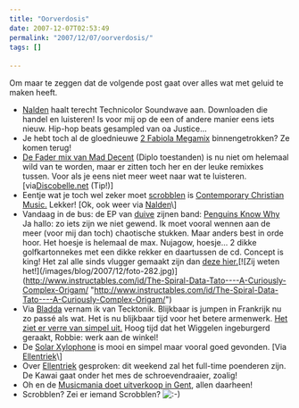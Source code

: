 ```yaml
---
title: "Oorverdosis"
date: 2007-12-07T02:53:49
permalink: "2007/12/07/oorverdosis/"
tags: []

---
```

Om maar te zeggen dat de volgende post gaat over alles wat met geluid te maken heeft.

* [Nalden](http://www.nalden.net/?p=967 "http://www.nalden.net/?p=967") haalt terecht Technicolor Soundwave aan. Downloaden die handel en luisteren! Is voor mij op de een of andere manier eens iets nieuw. Hip-hop beats gesampled van oa Justice…
* Je hebt toch al de gloednieuwe [2 Fabiola Megamix](http://www.dj2dj.be/dj2dj.dj2dj.be/2Fabiola/2Fabiola_megamix_320k.mp3 "http://www.dj2dj.be/dj2dj.dj2dj.be/2Fabiola/2Fabiola_megamix_320k.mp3") binnengetrokken? Ze komen terug!
* [De Fader mix van Mad Decent](http://www.maddecent.com/fader/fadermix!!!!%20Rendered.mp3 "http://www.maddecent.com/fader/fadermix!!!!%20Rendered.mp3") (Diplo toestanden) is nu niet om helemaal wild van te worden, maar er zitten toch her en der leuke remixkes tussen. Voor als je eens niet meer weet naar wat te luisteren. \[via[Discobelle.net](http://www.discobelle.net/2007/12/05/the-new-club-mad-decent-mix-at-the-fader/ "http://www.discobelle.net/2007/12/05/the-new-club-mad-decent-mix-at-the-fader/") (Tip!)\]
* Eentje wat je toch wel zeker moet [scrobblen](http://www.last.fm/user/Habbakuk3 "http://www.last.fm/user/Habbakuk3") is [Contemporary Christian Music.](http://www.christiandewit.nl/mix/ "http://www.christiandewit.nl/mix/") Lekker! \[Ok, ook weer via [Nalden](http://www.nalden.net/?p=920 "http://www.nalden.net/?p=920")\]
* Vandaag in de bus: de EP van [duive](http://www.donebysimon.be/?s=ornamental "http://www.donebysimon.be/?s=ornamental") zijnen band: [Penguins Know Why](http://www.penguinsknowwhy.be/ "http://www.penguinsknowwhy.be/") Ja hallo: zo iets zijn we niet gewend. Ik moet vooral wennen aan de meer (voor mij dan toch) chaotische stukken. Maar anders best in orde hoor. Het hoesje is helemaal de max. Nujagow, hoesje… 2 dikke golfkartonnekes met een dikke rekker en daartussen de cd. Concept is king! Het zal alle sinds vlugger gemaakt zijn dan [deze hier.](http://www.instructables.com/id/The-Spiral-Data-Tato----A-Curiously-Complex-Origam/ "http://www.instructables.com/id/The-Spiral-Data-Tato----A-Curiously-Complex-Origam/")[![Zij weten het!](/images/blog/2007/12/foto-282.jpg)](http://www.instructables.com/id/The-Spiral-Data-Tato----A-Curiously-Complex-Origam/ "http://www.instructables.com/id/The-Spiral-Data-Tato----A-Curiously-Complex-Origam/")
* Via [Bladda](http://www.ladda.be/bladda/?p=219 "http://www.ladda.be/bladda/?p=219") vernam ik van Tecktonik. Blijkbaar is jumpen in Frankrijk nu zo passé als wat. Het is nu blijkbaar tijd voor het betere armenwerk. [Het ziet er verre van simpel uit.](http://www.youtube.com/results?search_query=tecktonik&search=Search "http://www.youtube.com/results?search_query=tecktonik&search=Search") Hoog tijd dat het Wiggelen ingeburgerd geraakt, Robbie: werk aan de winkel!
* De [Solar Xylophone](http://www.prize-pony.com/itp/blog/category/audio-art "http://www.prize-pony.com/itp/blog/category/audio-art") is mooi en simpel maar vooral goed gevonden. \[Via [Ellentriek](http://www.ellentriek.net/?p=182 "http://www.ellentriek.net/?p=182")\]
* Over [Ellentriek](http://www.ellentriek.net/?p=145 "http://www.ellentriek.net/?p=145") gesproken: dit weekend zal het full-time poenderen zijn. De Kawai gaat onder het mes de schroevendraaier, zoalig!
* Oh en de [Musicmania doet uitverkoop in Gent](http://groovekit.be/2007/11/20/mania-gent-clearance-sale-date/ "http://groovekit.be/2007/11/20/mania-gent-clearance-sale-date/"), allen daarheen!
* Scrobblen? Zei er iemand Scrobblen? ![:-)](http://www.donebysimon.be/blog/wp-includes/images/smilies/icon_smile.gif)
